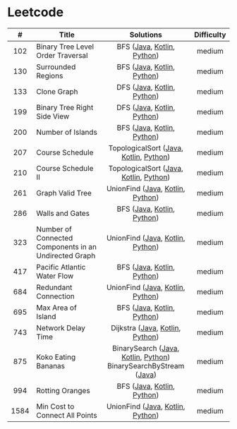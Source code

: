 # Leetcode
| # | Title | Solutions | Difficulty |
| :------: | ------ | :------: | :------: |
| 102 | Binary Tree Level Order Traversal | BFS ([Java](medium/102-Binary-Tree-Level-Order-Traversal/BFS.java), [Kotlin](medium/102-Binary-Tree-Level-Order-Traversal/BFS.kt), [Python](medium/102-Binary-Tree-Level-Order-Traversal/BFS.py)) | medium | 
| 130 | Surrounded Regions | BFS ([Java](medium/130-Surrounded-Regions/BFS.java), [Kotlin](medium/130-Surrounded-Regions/BFS.kt), [Python](medium/130-Surrounded-Regions/BFS.py)) | medium | 
| 133 | Clone Graph | DFS ([Java](medium/133-Clone-Graph/DFS.java), [Kotlin](medium/133-Clone-Graph/DFS.kt), [Python](medium/133-Clone-Graph/DFS.py)) | medium | 
| 199 | Binary Tree Right Side View | DFS ([Java](medium/199-Binary-Tree-Right-Side-View/DFS.java), [Kotlin](medium/199-Binary-Tree-Right-Side-View/DFS.kt), [Python](medium/199-Binary-Tree-Right-Side-View/DFS.py)) | medium | 
| 200 | Number of Islands | BFS ([Java](medium/200-Number-of-Islands/BFS.java), [Kotlin](medium/200-Number-of-Islands/BFS.kt), [Python](medium/200-Number-of-Islands/BFS.py)) | medium | 
| 207 | Course Schedule | TopologicalSort ([Java](medium/207-Course-Schedule/TopologicalSort.java), [Kotlin](medium/207-Course-Schedule/TopologicalSort.kt), [Python](medium/207-Course-Schedule/TopologicalSort.py)) | medium | 
| 210 | Course Schedule II | TopologicalSort ([Java](medium/210-Course-Schedule-II/TopologicalSort.java), [Kotlin](medium/210-Course-Schedule-II/TopologicalSort.kt), [Python](medium/210-Course-Schedule-II/TopologicalSort.py)) | medium | 
| 261 | Graph Valid Tree | UnionFind ([Java](medium/261-Graph-Valid-Tree/UnionFind.java), [Kotlin](medium/261-Graph-Valid-Tree/UnionFind.kt), [Python](medium/261-Graph-Valid-Tree/UnionFind.py)) | medium | 
| 286 | Walls and Gates | BFS ([Java](medium/286-Walls-and-Gates/BFS.java), [Kotlin](medium/286-Walls-and-Gates/BFS.kt), [Python](medium/286-Walls-and-Gates/BFS.py)) | medium | 
| 323 | Number of Connected Components in an Undirected Graph | UnionFind ([Java](medium/323-Number-of-Connected-Components-in-an-Undirected-Graph/UnionFind.java), [Kotlin](medium/323-Number-of-Connected-Components-in-an-Undirected-Graph/UnionFind.kt), [Python](medium/323-Number-of-Connected-Components-in-an-Undirected-Graph/UnionFind.py)) | medium | 
| 417 | Pacific Atlantic Water Flow | BFS ([Java](medium/417-Pacific-Atlantic-Water-Flow/BFS.java), [Kotlin](medium/417-Pacific-Atlantic-Water-Flow/BFS.kt), [Python](medium/417-Pacific-Atlantic-Water-Flow/BFS.py)) | medium | 
| 684 | Redundant Connection | UnionFind ([Java](medium/684-Redundant-Connection/UnionFind.java), [Kotlin](medium/684-Redundant-Connection/UnionFind.kt), [Python](medium/684-Redundant-Connection/UnionFind.py)) | medium | 
| 695 | Max Area of Island | BFS ([Java](medium/695-Max-Area-of-Island/BFS.java), [Kotlin](medium/695-Max-Area-of-Island/BFS.kt), [Python](medium/695-Max-Area-of-Island/BFS.py)) | medium | 
| 743 | Network Delay Time | Dijkstra ([Java](medium/743-Network-Delay-Time/Dijkstra.java), [Kotlin](medium/743-Network-Delay-Time/Dijkstra.kt), [Python](medium/743-Network-Delay-Time/Dijkstra.py)) | medium | 
| 875 | Koko Eating Bananas | BinarySearch ([Java](medium/875-Koko-Eating-Bananas/BinarySearch.java), [Kotlin](medium/875-Koko-Eating-Bananas/BinarySearch.kt), [Python](medium/875-Koko-Eating-Bananas/BinarySearch.py))</br>BinarySearchByStream ([Java](medium/875-Koko-Eating-Bananas/BinarySearchByStream.java)) | medium | 
| 994 | Rotting Oranges | BFS ([Java](medium/994-Rotting-Oranges/BFS.java), [Kotlin](medium/994-Rotting-Oranges/BFS.kt), [Python](medium/994-Rotting-Oranges/BFS.py)) | medium | 
| 1584 | Min Cost to Connect All Points | UnionFind ([Java](medium/1584-Min-Cost-to-Connect-All-Points/UnionFind.java), [Kotlin](medium/1584-Min-Cost-to-Connect-All-Points/UnionFind.kt), [Python](medium/1584-Min-Cost-to-Connect-All-Points/UnionFind.py)) | medium | 
